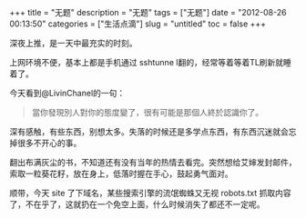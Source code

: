 +++
title = "无题"
description = "无题"
tags = ["无题"]
date = "2012-08-26 00:13:50"
categories = ["生活点滴"]
slug = "untitled"
toc = false
+++

深夜上推，是一天中最充实的时刻。

上网环境不便，基本上都是手机通过 sshtunne l翻的，经常等着等着TL刷新就睡着了。

今天看到@LivinChanel的一句：

> 當你發現別人對你的態度變了，很有可能是那個人終於認識你了。

深有感触，有些东西，别想太多。失落的时候还是多学点东西，有东西沉迷就会忘掉很多不开心的事。

翻出布满灰尘的书，不知道还有没有当年的热情去看完。突然想给艾婶发封邮件，索取一粒葵花籽，放在身上，低落时握在手心，鼓起勇气面对。

顺带，今天 site 了下域名，某些搜索引擎的流氓蜘蛛又无视 robots.txt 抓取内容了，不在乎了，这就扔在一个免空上面，什么时候消失了都还不一定呢。

